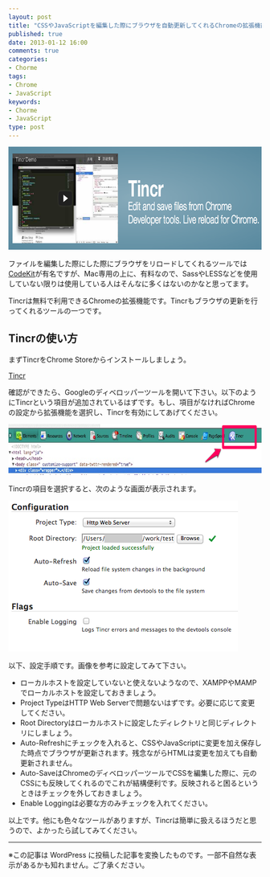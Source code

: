 ```yaml
---
layout: post
title: "CSSやJavaScriptを編集した際にブラウザを自動更新してくれるChromeの拡張機能Tincr"
published: true
date: 2013-01-12 16:00
comments: true
categories:
- Chorme
tags:
- Chrome
- JavaScript
keywords:
- Chorme
- JavaScript
type: post
---
```

<img src="/img/2013/01/tincr.png" alt="tincrのサムネイル" width="760" height="205" class="alignnone size-full wp-image-72" />

ファイルを編集した際にした際にブラウザをリロードしてくれるツールでは[CodeKit](http://incident57.com/codekit/ "CodeKIt")が有名ですが、Mac専用の上に、有料なので、SassやLESSなどを使用していない限りは使用している人はそんなに多くはないのかなと思ってます。

Tincrは無料で利用できるChromeの拡張機能です。Tincrもブラウザの更新を行ってくれるツールの一つです。

## Tincrの使い方
まずTincrをChrome Storeからインストールしましょう。

[Tincr](https://chrome.google.com/webstore/detail/tincr/lfjbhpnjiajjgnjganiaggebdhhpnbih "Tincr")

確認ができたら、Googleのディベロッパーツールを開いて下さい。以下のようにTincrという項目が追加されているはずです。もし、項目がなければChromeの設定から拡張機能を選択し、Tincrを有効にしてあげてください。

<img src="/img/2013/01/tincr.tool_.png" alt="ディベロッパーツールでTincrを確認" width="760" height="101" class="alignnone size-full wp-image-78" />

Tincrの項目を選択すると、次のような画面が表示されます。

<img src="/img/2013/01/tincr.menu_.png" alt="Tincrセッティング" width="457" height="301" class="alignnone size-full wp-image-84 d-size-img" />

以下、設定手順です。画像を参考に設定してみて下さい。


- ローカルホストを設定していないと使えないようなので、XAMPPやMAMPでローカルホストを設定しておきましょう。
- Project TypeはHTTP Web Serverで問題ないはずです。必要に応じて変更してください。
- Root Directoryはローカルホストに設定したディレクトリと同じディレクトリにしましょう。
- Auto-Refreshにチェックを入れると、CSSやJavaScriptに変更を加え保存した時点でブラウザが更新されます。残念ながらHTMLは変更を加えても自動更新されません。
- Auto-SaveはChromeのディベロッパーツールでCSSを編集した際に、元のCSSにも反映してくれるのでこれが結構便利です。反映されると困るというときはチェックを外しておきましょう。
- Enable Loggingは必要な方のみチェックを入れてください。


以上です。他にも色々なツールがありますが、Tincrは簡単に扱えるほうだと思うので、よかったら試してみてください。

---
※この記事は WordPress に投稿した記事を変換したものです。一部不自然な表示があるかも知れません。ご了承ください。
